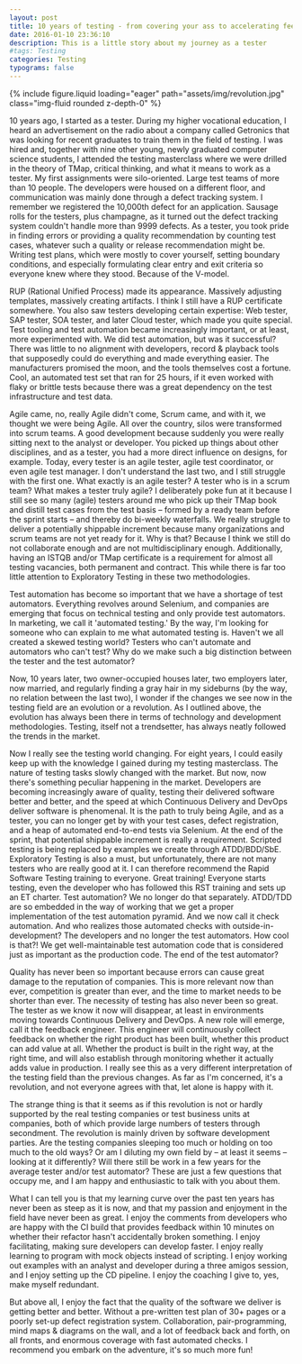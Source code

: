 ```yaml
---
layout: post
title: 10 years of testing - from covering your ass to accelerating feedbackloops
date: 2016-01-10 23:36:10
description: This is a little story about my journey as a tester
#tags: Testing
categories: Testing
typograms: false
---
```


{% include figure.liquid loading="eager" path="assets/img/revolution.jpg" class="img-fluid rounded z-depth-0" %}

10 years ago, I started as a tester. During my higher vocational education, I heard an advertisement on the radio about a company called Getronics that was looking for recent graduates to train them in the field of testing. I was hired and, together with nine other young, newly graduated computer science students, I attended the testing masterclass where we were drilled in the theory of TMap, critical thinking, and what it means to work as a tester. My first assignments were silo-oriented. Large test teams of more than 10 people. The developers were housed on a different floor, and communication was mainly done through a defect tracking system. I remember we registered the 10,000th defect for an application. Sausage rolls for the testers, plus champagne, as it turned out the defect tracking system couldn't handle more than 9999 defects. As a tester, you took pride in finding errors or providing a quality recommendation by counting test cases, whatever such a quality or release recommendation might be. Writing test plans, which were mostly to cover yourself, setting boundary conditions, and especially formulating clear entry and exit criteria so everyone knew where they stood. Because of the V-model.

RUP (Rational Unified Process) made its appearance. Massively adjusting templates, massively creating artifacts. I think I still have a RUP certificate somewhere. You also saw testers developing certain expertise: Web tester, SAP tester, SOA tester, and later Cloud tester, which made you quite special. Test tooling and test automation became increasingly important, or at least, more experimented with. We did test automation, but was it successful? There was little to no alignment with developers, record & playback tools that supposedly could do everything and made everything easier. The manufacturers promised the moon, and the tools themselves cost a fortune. Cool, an automated test set that ran for 25 hours, if it even worked with flaky or brittle tests because there was a great dependency on the test infrastructure and test data.

Agile came, no, really Agile didn't come, Scrum came, and with it, we thought we were being Agile. All over the country, silos were transformed into scrum teams. A good development because suddenly you were really sitting next to the analyst or developer. You picked up things about other disciplines, and as a tester, you had a more direct influence on designs, for example. Today, every tester is an agile tester, agile test coordinator, or even agile test manager. I don't understand the last two, and I still struggle with the first one. What exactly is an agile tester? A tester who is in a scrum team? What makes a tester truly agile? I deliberately poke fun at it because I still see so many (agile) testers around me who pick up their TMap book and distill test cases from the test basis – formed by a ready team before the sprint starts – and thereby do bi-weekly waterfalls. We really struggle to deliver a potentially shippable increment because many organizations and scrum teams are not yet ready for it. Why is that? Because I think we still do not collaborate enough and are not multidisciplinary enough. Additionally, having an ISTQB and/or TMap certificate is a requirement for almost all testing vacancies, both permanent and contract. This while there is far too little attention to Exploratory Testing in these two methodologies.

Test automation has become so important that we have a shortage of test automators. Everything revolves around Selenium, and companies are emerging that focus on technical testing and only provide test automators. In marketing, we call it 'automated testing.' By the way, I'm looking for someone who can explain to me what automated testing is. Haven't we all created a skewed testing world? Testers who can't automate and automators who can't test? Why do we make such a big distinction between the tester and the test automator?

Now, 10 years later, two owner-occupied houses later, two employers later, now married, and regularly finding a gray hair in my sideburns (by the way, no relation between the last two), I wonder if the changes we see now in the testing field are an evolution or a revolution. As I outlined above, the evolution has always been there in terms of technology and development methodologies. Testing, itself not a trendsetter, has always neatly followed the trends in the market.

Now I really see the testing world changing. For eight years, I could easily keep up with the knowledge I gained during my testing masterclass. The nature of testing tasks slowly changed with the market. But now, now there's something peculiar happening in the market. Developers are becoming increasingly aware of quality, testing their delivered software better and better, and the speed at which Continuous Delivery and DevOps deliver software is phenomenal. It is the path to truly being Agile, and as a tester, you can no longer get by with your test cases, defect registration, and a heap of automated end-to-end tests via Selenium. At the end of the sprint, that potential shippable increment is really a requirement. Scripted testing is being replaced by examples we create through ATDD/BDD/SbE. Exploratory Testing is also a must, but unfortunately, there are not many testers who are really good at it. I can therefore recommend the Rapid Software Testing training to everyone. Great training! Everyone starts testing, even the developer who has followed this RST training and sets up an ET charter. Test automation? We no longer do that separately. ATDD/TDD are so embedded in the way of working that we get a proper implementation of the test automation pyramid. And we now call it check automation. And who realizes those automated checks with outside-in-development? The developers and no longer the test automators. How cool is that?! We get well-maintainable test automation code that is considered just as important as the production code. The end of the test automator?

Quality has never been so important because errors can cause great damage to the reputation of companies. This is more relevant now than ever, competition is greater than ever, and the time to market needs to be shorter than ever. The necessity of testing has also never been so great. The tester as we know it now will disappear, at least in environments moving towards Continuous Delivery and DevOps. A new role will emerge, call it the feedback engineer. This engineer will continuously collect feedback on whether the right product has been built, whether this product can add value at all. Whether the product is built in the right way, at the right time, and will also establish through monitoring whether it actually adds value in production. I really see this as a very different interpretation of the testing field than the previous changes. As far as I'm concerned, it's a revolution, and not everyone agrees with that, let alone is happy with it.

The strange thing is that it seems as if this revolution is not or hardly supported by the real testing companies or test business units at companies, both of which provide large numbers of testers through secondment. The revolution is mainly driven by software development parties. Are the testing companies sleeping too much or holding on too much to the old ways? Or am I diluting my own field by – at least it seems – looking at it differently? Will there still be work in a few years for the average tester and/or test automator? These are just a few questions that occupy me, and I am happy and enthusiastic to talk with you about them.

What I can tell you is that my learning curve over the past ten years has never been as steep as it is now, and that my passion and enjoyment in the field have never been as great. I enjoy the comments from developers who are happy with the CI build that provides feedback within 10 minutes on whether their refactor hasn't accidentally broken something. I enjoy facilitating, making sure developers can develop faster. I enjoy really learning to program with mock objects instead of scripting. I enjoy working out examples with an analyst and developer during a three amigos session, and I enjoy setting up the CD pipeline. I enjoy the coaching I give to, yes, make myself redundant.

But above all, I enjoy the fact that the quality of the software we deliver is getting better and better. Without a pre-written test plan of 30+ pages or a poorly set-up defect registration system. Collaboration, pair-programming, mind maps & diagrams on the wall, and a lot of feedback back and forth, on all fronts, and enormous coverage with fast automated checks. I recommend you embark on the adventure, it's so much more fun!
